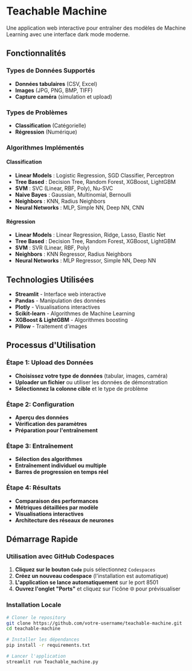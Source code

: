 #  Teachable Machine 

Une application web interactive pour entraîner des modèles de Machine Learning avec une interface dark mode moderne.

##  Fonctionnalités

###  Types de Données Supportés
- **Données tabulaires** (CSV, Excel)
- **Images** (JPG, PNG, BMP, TIFF)
- **Capture caméra** (simulation et upload)

###  Types de Problèmes
- **Classification** (Catégorielle)
- **Régression** (Numérique)

###  Algorithmes Implémentés

#### Classification
- **Linear Models** : Logistic Regression, SGD Classifier, Perceptron
- **Tree Based** : Decision Tree, Random Forest, XGBoost, LightGBM
- **SVM** : SVC (Linear, RBF, Poly), Nu-SVC
- **Naive Bayes** : Gaussian, Multinomial, Bernoulli
- **Neighbors** : KNN, Radius Neighbors
- **Neural Networks** : MLP, Simple NN, Deep NN, CNN

#### Régression
- **Linear Models** : Linear Regression, Ridge, Lasso, Elastic Net
- **Tree Based** : Decision Tree, Random Forest, XGBoost, LightGBM
- **SVM** : SVR (Linear, RBF, Poly)
- **Neighbors** : KNN Regressor, Radius Neighbors
- **Neural Networks** : MLP Regressor, Simple NN, Deep NN

##  Technologies Utilisées

- **Streamlit** - Interface web interactive
- **Pandas** - Manipulation des données
- **Plotly** - Visualisations interactives
- **Scikit-learn** - Algorithmes de Machine Learning
- **XGBoost & LightGBM** - Algorithmes boosting
- **Pillow** - Traitement d'images

##  Processus d'Utilisation

### Étape 1: Upload des Données
- **Choisissez votre type de données** (tabular, images, caméra)
- **Uploader un fichier** ou utiliser les données de démonstration
- **Sélectionnez la colonne cible** et le type de problème

### Étape 2: Configuration
- **Aperçu des données**
- **Vérification des paramètres**
- **Préparation pour l'entraînement**

### Étape 3: Entraînement
- **Sélection des algorithmes**
- **Entraînement individuel ou multiple**
- **Barres de progression en temps réel**

### Étape 4: Résultats
- **Comparaison des performances**
- **Métriques détaillées par modèle**
- **Visualisations interactives**
- **Architecture des réseaux de neurones**

##  Démarrage Rapide

### Utilisation avec GitHub Codespaces

1. **Cliquez sur le bouton `Code`** puis sélectionnez `Codespaces`
2. **Créez un nouveau codespace** (l'installation est automatique)
3. **L'application se lance automatiquement** sur le port 8501
4. **Ouvrez l'onglet "Ports"** et cliquez sur l'icône 🌐 pour prévisualiser

### Installation Locale

```bash
# Cloner le repository
git clone https://github.com/votre-username/teachable-machine.git
cd teachable-machine

# Installer les dépendances
pip install -r requirements.txt

# Lancer l'application
streamlit run Teachable_machine.py
